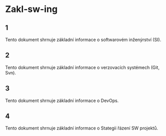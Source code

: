 # Zakl-sw-ing
## 1 
Tento dokument shrnuje základní informace o softwarovém inženýrství (SI). 

## 2
Tento dokument shrnuje základní informace o verzovacích systémech (Git, Svn). 

## 3
Tento dokument shrnuje základní informace o DevOps.

## 4
Tento dokument shrnuje základní informace o Stategii řázení SW projektů.


